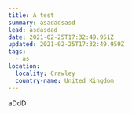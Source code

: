 ```yaml
---
title: A test
summary: asadadsasd
lead: asdasdad
date: 2021-02-25T17:32:49.951Z
updated: 2021-02-25T17:32:49.959Z
tags:
  - as
location:
  locality: Crawley
  country-name: United Kingdom
---
```

aDdD